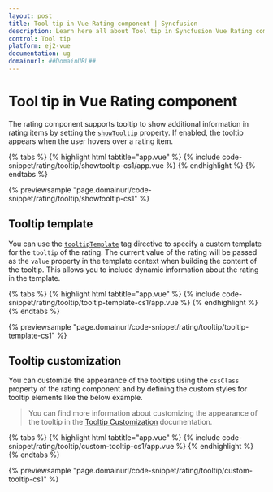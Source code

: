 ```yaml
---
layout: post
title: Tool tip in Vue Rating component | Syncfusion
description: Learn here all about Tool tip in Syncfusion Vue Rating component of Syncfusion Essential JS 2 and more.
control: Tool tip 
platform: ej2-vue
documentation: ug
domainurl: ##DomainURL##
---
```


# Tool tip in Vue Rating component

The rating component supports tooltip to show additional information in rating items by setting the [`showTooltip`](https://ej2.syncfusion.com/vue/documentation/api/rating#showtooltip) property. If enabled, the tooltip appears when the user hovers over a rating item.

{% tabs %}
{% highlight html tabtitle="app.vue" %}
{% include code-snippet/rating/tooltip/showtooltip-cs1/app.vue %}
{% endhighlight %}
{% endtabs %}
        
{% previewsample "page.domainurl/code-snippet/rating/tooltip/showtooltip-cs1" %}

## Tooltip template

You can use the [`tooltipTemplate`](https://ej2.syncfusion.com/vue/documentation/api/rating#tooltiptemplate) tag directive to specify a custom template for the `tooltip` of the rating. The current value of the rating will be passed as the `value` property in the template context when building the content of the tooltip. This allows you to include dynamic information about the rating in the template.

{% tabs %}
{% highlight html tabtitle="app.vue" %}
{% include code-snippet/rating/tooltip/tooltip-template-cs1/app.vue %}
{% endhighlight %}
{% endtabs %}
        
{% previewsample "page.domainurl/code-snippet/rating/tooltip/tooltip-template-cs1" %}

## Tooltip customization

You can customize the appearance of the tooltips using the `cssClass` property of the rating component and by defining the custom styles for tooltip elements like the below example.

> You can find more information about customizing the appearance of the tooltip in the [Tooltip Customization](https://ej2.syncfusion.com/vue/documentation/tooltip/style/) documentation.

{% tabs %}
{% highlight html tabtitle="app.vue" %}
{% include code-snippet/rating/tooltip/custom-tooltip-cs1/app.vue %}
{% endhighlight %}
{% endtabs %}
        
{% previewsample "page.domainurl/code-snippet/rating/tooltip/custom-tooltip-cs1" %}
